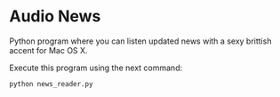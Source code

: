 # Audio News

Python program where you can listen updated news with a sexy brittish accent for Mac OS X.

Execute this program using the next command:
```bash
python news_reader.py
```